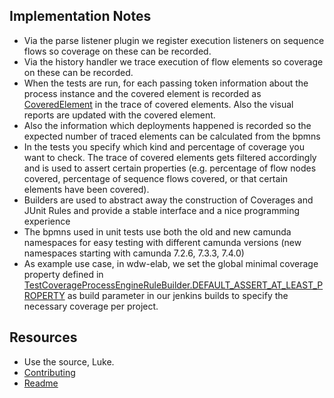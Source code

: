 ## Implementation Notes
- Via the parse listener plugin we register execution listeners on sequence flows so coverage on these can be recorded.
- Via the history handler we trace execution of flow elements so coverage on these can be recorded.
- When the tests are run, for each passing token information about the process instance and the covered element is recorded as [CoveredElement](src/main/java/org/camunda/bpm/extension/process_test_coverage/trace/CoveredElement.java) in the trace of covered elements. Also the visual reports are updated with the covered element.
- Also the information which deployments happened is recorded so the expected number of traced elements can be calculated from the bpmns 
- In the tests you specify which kind and percentage of coverage you want to check. The trace of covered elements gets filtered accordingly and is used to assert certain properties (e.g. percentage of flow nodes covered, percentage of sequence flows covered, or that certain elements have been covered). 
- Builders are used to abstract away the construction of Coverages and JUnit Rules and provide a stable interface and a nice programming experience
- The bpmns used in unit tests use both the old and new camunda namespaces for easy testing with different camunda versions (new namespaces starting with camunda 7.2.6, 7.3.3, 7.4.0)
- As example use case, in wdw-elab, we set the global minimal coverage property defined in [TestCoverageProcessEngineRuleBuilder.DEFAULT_ASSERT_AT_LEAST_PROPERTY](src/main/java/org/camunda/bpm/extension/process_test_coverage/junit/rules/TestCoverageProcessEngineRuleBuilder.java) as build parameter in our jenkins builds to specify the necessary coverage per project. 

## Resources
* Use the source, Luke.
* [Contributing](CONTRIBUTING.md)
* [Readme](README.md)
